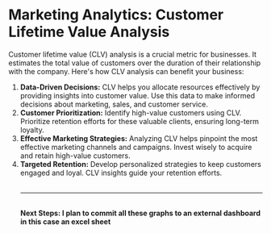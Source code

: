 <body>
    <h1>Marketing Analytics: Customer Lifetime Value Analysis</h1>
    <p>Customer lifetime value (CLV) analysis is a crucial metric for businesses. It estimates the total value of customers over the duration of their relationship with the company. Here's how CLV analysis can benefit your business:</p>
    <ol>
        <li><strong>Data-Driven Decisions:</strong> CLV helps you allocate resources effectively by providing insights into customer value. Use this data to make informed decisions about marketing, sales, and customer service.</li>
        <li><strong>Customer Prioritization:</strong> Identify high-value customers using CLV. Prioritize retention efforts for these valuable clients, ensuring long-term loyalty.</li>
        <li><strong>Effective Marketing Strategies:</strong> Analyzing CLV helps pinpoint the most effective marketing channels and campaigns. Invest wisely to acquire and retain high-value customers.</li>
        <li><strong>Targeted Retention:</strong> Develop personalized strategies to keep customers engaged and loyal. CLV insights guide your retention efforts.</li>
      <br><hr><br>
      <b> Next Steps: I plan to commit all these graphs to an external dashboard in this case an excel sheet</b>
    </ol>
</body>
</html>
